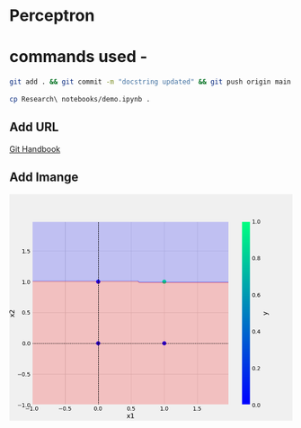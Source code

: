 # Perceptron

# commands used -

```bash
git add . && git commit -m "docstring updated" && git push origin main
```
```bash
cp Research\ notebooks/demo.ipynb .
```

## Add URL
[Git Handbook](https://guides.github.com/introduction/git-handbook)

## Add Imange
![Sample Image](plots/AND.png)